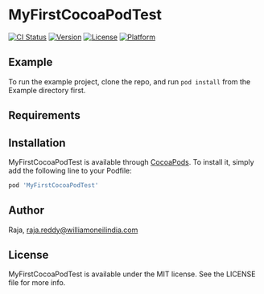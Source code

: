 # MyFirstCocoaPodTest

[![CI Status](https://img.shields.io/travis/Raja/MyFirstCocoaPodTest.svg?style=flat)](https://travis-ci.org/Raja/MyFirstCocoaPodTest)
[![Version](https://img.shields.io/cocoapods/v/MyFirstCocoaPodTest.svg?style=flat)](https://cocoapods.org/pods/MyFirstCocoaPodTest)
[![License](https://img.shields.io/cocoapods/l/MyFirstCocoaPodTest.svg?style=flat)](https://cocoapods.org/pods/MyFirstCocoaPodTest)
[![Platform](https://img.shields.io/cocoapods/p/MyFirstCocoaPodTest.svg?style=flat)](https://cocoapods.org/pods/MyFirstCocoaPodTest)

## Example

To run the example project, clone the repo, and run `pod install` from the Example directory first.

## Requirements

## Installation

MyFirstCocoaPodTest is available through [CocoaPods](https://cocoapods.org). To install
it, simply add the following line to your Podfile:

```ruby
pod 'MyFirstCocoaPodTest'
```

## Author

Raja, raja.reddy@williamoneilindia.com

## License

MyFirstCocoaPodTest is available under the MIT license. See the LICENSE file for more info.
